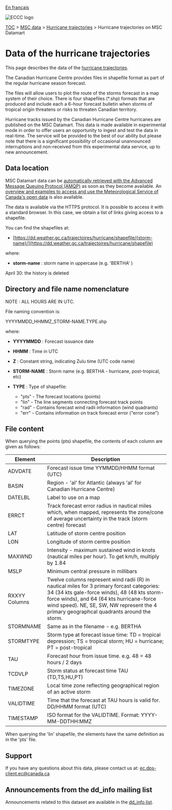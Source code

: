 [En français](readme_hurricanes-datamart_fr.md)

![ECCC logo](../../img_eccc-logo.png)

[TOC](../../readme_en.md) > [MSC data](../readme_en.md) > [Hurricane trajectories](readme_hurricanes_en.md) > Hurricane trajectories on MSC Datamart

# Data of the hurricane trajectories

This page describes the data of the [hurricane trajectories](readme_hurricanes_en.md).

The Canadian Hurricane Centre provides files in shapefile format as part of the regular hurricane season forecast.

The files will allow users to plot the route of the storms forecast in a map system of their choice. There is four shapefiles (*.shp) formats that are produced and include each a 6-hour forecast bulletin when storms of tropical origin threatens or risks to threaten Canadian territory.

Hurricane tracks issued by the Canadian Hurricane Centre hurricanes are published on the MSC Datamart. This data is made available in experimental mode in order to offer users an opportunity to ingest and test the data in real-time. The service will be provided to the best of our ability but please note that there is a significant possibility of occasional unannounced interruptions and non-received from this experimental data service, up to new announcement.

## Data location

MSC Datamart data can be [automatically retrieved with the Advanced Message Queuing Protocol (AMQP)](../../msc-datamart/amqp_en.md) as soon as they become available. An [overview and examples to access and use the Meteorological Service of Canada's open data](../../usage/readme_en.md) is also available.

The data is available via the HTTPS protocol. It is possible to access it with a standard browser. In this case, we obtain a list of links giving access to a  shapefile.

You can find the shapefiles at:

* [https://dd.weather.gc.ca/trajectoires/hurricane/shapefile/{storm-name}/](https://dd.weather.gc.ca/trajectoires/hurricane/shapefile)

where:

* __storm-name__ : storm name in uppercase (e.g. 'BERTHA' )

April 30: the history is deleted

## Directory and file name nomenclature 

NOTE : ALL HOURS ARE IN UTC.

File naming convention is:

YYYYMMDD_HHMMZ_STORM-NAME.TYPE.shp

where:

* __YYYYMMDD__ : Forecast issuance date
* __HHMM__ : Time in UTC 
* __Z__ : Constant string, indicating Zulu time (UTC code name)
* __STORM-NAME__ : Storm name (e.g. BERTHA - hurricane, post-tropical, etc)
* __TYPE__ : Type of shapefile:

    * "pts" - The forecast locations (points) 
    * "lin" - The line segments connecting forecast track points
    * "rad" - Contains forecast wind radii information (wind quadrants)
    * "err" - Contains information on track forecast error ("error cone")
	
## File content

When querying the points (pts) shapefile, the contents of each column are given
as follows:

| Element   |   Description    |
|-----------|------------------|
|ADVDATE  |	Forecast issue time YYMMDD/HHMM format (UTC)|
|BASIN  |	Region - 'al' for Atlantic (always 'al' for Canadian Hurricane Centre)|
|DATELBL |	Label to use on a map|
|ERRCT |	Track forecast error radius in nautical miles which, when mapped, represents the zone/cone of average uncertainty in the track (storm centre) forecast  |
|LAT |	Latitude of storm centre position|
|LON |		Longitude of storm centre position|
|MAXWND |		Intensity - maximum sustained wind in knots (nautical miles per hour).  To get km/h, multiply by 1.84|
|MSLP  |	Minimum central pressure in millibars|
|RXXYY Columns |	Twelve columns represent wind radii (R) in nautical miles for 3 primary forcast categories: 34 (34 kts gale-force winds), 48 (48 kts storm-force winds), and 64 (64 kts hurricane-force wind speed). NE, SE, SW, NW represent the 4 primary geographcal quadrants around the storm.|
|STORMNAME |	Same as in the filename - e.g. BERTHA|
|STORMTYPE |	Storm type at forecast issue time: TD = tropical depression; TS = tropical storm; HU = hurricane; PT = post-tropical|
|TAU |		Forecast hour from issue time. e.g. 48 = 48 hours / 2 days|
|TCDVLP |		Storm status at forecast time TAU (TD,TS,HU,PT) |
|TIMEZONE |	Local time zone reflecting geographical region of an active storm|
|VALIDTIME |	Time that the forecast at TAU hours is valid for. DD/HHMM format (UTC) |
|TIMESTAMP |     ISO format for the VALIDTIME. Format:  YYYY-MM-DDTHH:MMZ |

When querying the 'lin' shapefile, the elements have the same definition as in the 'pts' file.

## Support

If you have any questions about this data, please contact us at: [ec.dps-client.ec@canada.ca](mailto:ec.dps-client.ec@canada.ca)

## Announcements from the dd_info mailing list 

Announcements related to this dataset are available in the [dd_info list](https://comm.collab.science.gc.ca/mailman3/postorius/lists/dd_info.comm.collab.science.gc.ca/).
